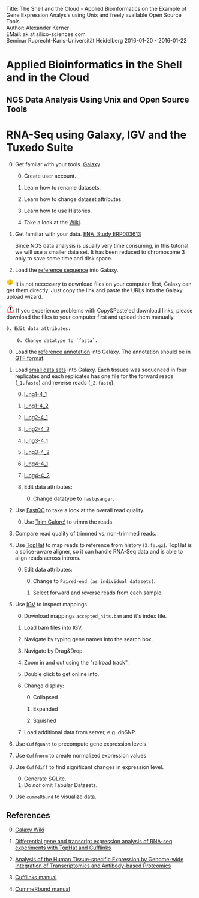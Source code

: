 Title: The Shell and the Cloud - Applied Bioinformatics on the Example of Gene Expression Analysis using Unix and freely available Open Source Tools</br>
Author: Alexander Kerner</br>
EMail: ak at silico-sciences.com</br>
Seminar Ruprecht-Karls-Universität Heidelberg 2016-01-20 - 2016-01-22

# Applied Bioinformatics in the Shell and in the Cloud

## NGS Data Analysis Using Unix and Open Source Tools

# RNA-Seq using Galaxy, IGV and the Tuxedo Suite

0. Get familar with your tools.
[Galaxy](https://usegalaxy.org/)

    0. Create user account.

    0. Learn how to rename datasets.
    
    0. Learn how to change dataset attributes.
    
    0. Learn how to use Histories.
    
    0. Take a look at the [Wiki](https://github.com/nekrut/galaxy/wiki).

0. Get familiar with your data.
[ENA, Study ERP003613](http://www.ebi.ac.uk/ena/data/view/ERP003613)

    Since NGS data analysis is usually very time consumng, in this tutorial we will use a smaller data set. It has been reduced to chromosome 3 only to save some time and disk space.

0. Load the [reference sequence](../2014fagerberg-small/3.fa.gz?raw=true) into Galaxy.

![note](../figs/note_20x20.png) It is not necessary to download files on your computer first, Galaxy can get them directly. Just copy the link and paste the URLs into the Galaxy upload wizard.

![note](../figs/attention_22x20.png) If you experience problems with Copy&Paste'ed download links, please download the files to your computer first and upload them manually.

    0. Edit data attributes:
        
        0. Change datatype to `fasta`.
        
0. Load the [reference annotation](../2014fagerberg-small/genes_chr03.gtf.gz?raw=true) into Galaxy. The annotation should be in [GTF format](http://www.ensembl.org/info/website/upload/gff.html).

0. Load [small data sets](https://github.com/silico-sciences/bi-seminar/tree/master/2014fagerberg-small) into Galaxy. Each tissues was sequenced in four replicates and each replicates has one file for the forward reads (`_1.fastq`) and reverse reads (`_2.fastq`).

    0. [lung1-4_1](../2014fagerberg-small/lung/ERR315326/ERR315326_chr03_1.fastq?raw=true)
    0. [lung1-4_2](../2014fagerberg-small/lung/ERR315326/ERR315326_chr03_2.fastq?raw=true)
    0. [lung2-4_1](../2014fagerberg-small/lung/ERR315326/ERR315341_chr03_1.fastq?raw=true)
    0. [lung2-4_2](../2014fagerberg-small/lung/ERR315326/ERR315341_chr03_2.fastq?raw=true)
    0. [lung3-4_1](../2014fagerberg-small/lung/ERR315326/ERR315346_chr03_1.fastq?raw=true)
    0. [lung3-4_2](../2014fagerberg-small/lung/ERR315326/ERR315346_chr03_2.fastq?raw=true)
    0. [lung4-4_1](../2014fagerberg-small/lung/ERR315326/ERR315353_chr03_1.fastq?raw=true)
    0. [lung4-4_2](../2014fagerberg-small/lung/ERR315326/ERR315353_chr03_2.fastq?raw=true)

    0. Edit data attributes:
        
        0. Change datatype to `fastqsanger`.
        
0. Use [FastQC](http://www.bioinformatics.babraham.ac.uk/projects/fastqc/) to take a look at the overall read quality.

    0. Use [Trim Galore!](http://www.bioinformatics.babraham.ac.uk/projects/trim_galore/) to trimm the reads.
        
0. Compare read quality of trimmed vs. non-trimmed reads.

0. Use [TopHat](https://ccb.jhu.edu/software/tophat/index.shtml) to map reads to reference from history (`3.fa.gz`). TopHat is a splice-aware aligner, so it can handle RNA-Seq data and is able to align reads across introns.

    0. Edit data attributes:
        
        0. Change to `Paired-end (as individual datasets)`.
        
        0. Select forward and reverse reads from each sample.

0. Use [IGV](https://www.broadinstitute.org/igv/) to inspect mappings.

    0. Download mappings `accepted_hits.bam` and it's index file.
    
    0. Load bam files into IGV.
    
    0. Navigate by typing gene names into the search box.
    
    0. Navigate by Drag&Drop.
    
    0. Zoom in and out using the "railroad track".
    
    0. Double click to get online info.
    
    0. Change display:
    
        0. Collapsed
        
        0. Expanded
        
        0. Squished
        
    0. Load additional data from server, e.g. dbSNP.
    
0. Use `Cuffquant` to precompute gene expression levels.

0. Use `Cuffnorm` to create normalized expression values.

0. Use `Cuffdiff` to find significant changes in expression level.

    0. Generate SQLite.
    0. Do *not* omit Tabular Datasets.
    
0. Use `cummeRbund` to visualize data.

## References

0. [Galaxy Wiki](https://github.com/nekrut/galaxy/wiki)

0. [Differential gene and transcript expression analysis of RNA-seq experiments with TopHat and Cufflinks](http://www.ncbi.nlm.nih.gov/pmc/articles/PMC3334321/?tool=pmcentrez)

0. [Analysis of the Human Tissue-specific Expression by Genome-wide Integration of Transcriptomics and Antibody-based Proteomics](http://www.mcponline.org/content/13/2/397)

0. [Cufflinks manual](http://cole-trapnell-lab.github.io/cufflinks/manual/)

0. [CummeRbund manual](http://compbio.mit.edu/cummeRbund/manual_2_0.html)
